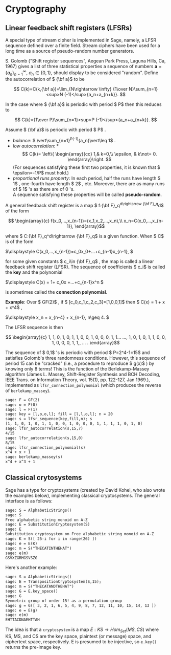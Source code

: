 

# Cryptography


## Linear feedback shift registers (LFSRs)

A special type of stream cipher is implemented in Sage, namely, a LFSR sequence defined over a finite field. Stream ciphers have been used for a long time as a source of pseudo-random number generators. 

S. Golomb ("Shift register sequences", Aegean Park Press, Laguna Hills, Ca, 1967) gives a list of three statistical properties a sequence of numbers $\mathbf{a}=\{ a_n \}_{n=1}^\infty$, $a_n\in \{0,1\},$ should display to be considered "random". Define the autocorrelation of $ {\bf a}$ to be 

$$ C(k)=C(k,{\bf a})=\lim_{N\rightarrow \infty} {1\over N}\sum_{n=1}<sup>N (-1)</sup>{a_n+a_{n+k}}. $$ 

In the case where $ {\bf a}$ is periodic with period $ P$ then this reduces to 

$$ C(k)={1\over P}\sum_{n=1}<sup>P (-1)</sup>{a_n+a_{n+k}}. $$ 

Assume $ {\bf a}$ is periodic with period $ P$ . 

* _balance_: $ \vert\sum_{n=1}<sup>P(-1)</sup>{a_n}\vert\leq 1$ .  
* _low autocorrelation_: 
         * $$ C(k)= \left\{ \begin{array}{cc} 1,& k=0,\\ \epsilon, & k\not= 0. \end{array}\right. $$ (For sequences satisfying these first two properties, it is known that $ \epsilon=-1/P$ must hold.)  
* _proportional runs property_: In each period, half the runs have length $ 1$ , one-fourth have length $ 2$ , etc. Moreover, there are as many runs of $ 1$ 's as there are of 0 's.  
A sequence satisfying these properties will be called **pseudo-random**. 

A general feedback shift register is a map $ f:{\bf F}_q<sup>d\rightarrow {\bf F}_q</sup>d$ of the form 

$$ \begin{array}{c} f(x_0,...,x_{n-1})=(x_1,x_2,...,x_n),\\ x_n=C(x_0,...,x_{n-1}), \end{array}$$ 

where $ C:{\bf F}_q^d\rightarrow {\bf F}_q$ is a given function. When $ C$ is of the form 

$\displaystyle C(x_0,...,x_{n-1})=c_0x_0+...+c_{n-1}x_{n-1}, $ 

for some given constants $ c_i\in {\bf F}_q$ , the map is called a linear feedback shift register (LFSR). The sequence of coefficients $ c_i$ is called the **key** and the polynomial 

$\displaystyle C(x) = 1+ c_0x +...+c_{n-1}x^n $ 

is sometimes called the **connection polynomial**. 

**Example**: Over $ GF(2)$ , if $ [c_0,c_1,c_2,c_3]=[1,0,0,1]$  then $ C(x) = 1 + x + x^4$ , 

$\displaystyle x_n = x_{n-4} + x_{n-1}, n\geq 4. $ 

The LFSR sequence is then 

$$ \begin{array}{c} 1, 1, 0, 1, 0, 1, 1, 0, 0, 1, 0, 0, 0, 1, 1... ..., 1, 0, 1, 0, 1, 1, 0, 0, 1, 0, 0, 0, 1, 1,, ... . \end{array}$$ 

The sequence of $ 0,1$ 's is periodic with period $ P=2^4-1=15$ and satisfies Golomb's three randomness conditions. However, this sequence of period 15 can be "cracked" (i.e., a procedure to reproduce $ g(x)$ ) by knowing only 8 terms! This is the function of the Berlekamp-Massey algorithm (James L. Massey, Shift-Register Synthesis and BCH Decoding, IEEE Trans. on Information Theory, vol. 15(1), pp. 122-127, Jan 1969.), implemented as `lfsr_connection_polynomial` (which produces the reverse of `berlekamp_massey`). 


```txt
sage: F = GF(2)
sage: o = F(0)
sage: l = F(1)
sage: key = [l,o,o,l]; fill = [l,l,o,l]; n = 20
sage: s = lfsr_sequence(key,fill,n); s
[1, 1, 0, 1, 0, 1, 1, 0, 0, 1, 0, 0, 0, 1, 1, 1, 1, 0, 1, 0]
sage: lfsr_autocorrelation(s,15,7)
4/15
sage: lfsr_autocorrelation(s,15,0)
8/15
sage: lfsr_connection_polynomial(s)
x^4 + x + 1
sage: berlekamp_massey(s)
x^4 + x^3 + 1

```

## Classical crytosystems

Sage has a type for cryptosystems (created by David Kohel, who also wrote the examples below), implementing classical cryptosystems. The general interface is as follows: 


```txt
sage: S = AlphabeticStrings()
sage: S
Free alphabetic string monoid on A-Z
sage: E = SubstitutionCryptosystem(S)
sage: E
Substitution cryptosystem on Free alphabetic string monoid on A-Z
sage: K = S([ 25-i for i in range(26) ])
sage: e = E(K)
sage: m = S("THECATINTHEHAT")
sage: e(m)
GSVXZGRMGSVSZG
```
Here's another example: 


```txt
sage: S = AlphabeticStrings()
sage: E = TranspositionCryptosystem(S,15);
sage: m = S("THECATANDTHEHAT")
sage: G = E.key_space()
sage: G
Symmetric group of order 15! as a permutation group
sage: g = G([ 3, 2, 1, 6, 5, 4, 9, 8, 7, 12, 11, 10, 15, 14, 13 ])
sage: e = E(g)
sage: e(m)
EHTTACDNAEHTTAH
```
The idea is that a ``cryptosystem`` is a map $E: KS \rightarrow Hom_{Set}(MS,CS)$ where KS, MS, and CS are the key space, plaintext (or message) space, and ciphertext space, respectively. E is presumed to be injective, so `e.key()` returns the pre-image key.  
